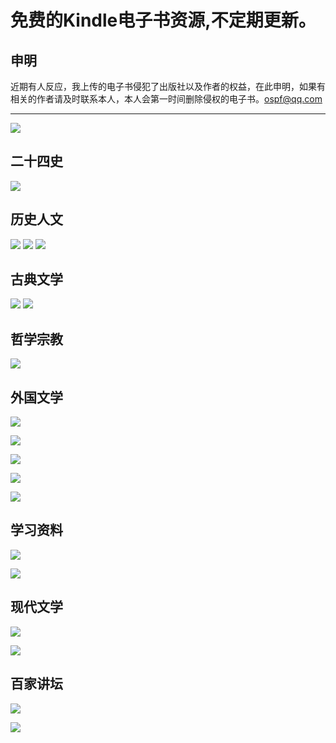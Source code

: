 # 免费的Kindle电子书资源,不定期更新。
        
## 申明
近期有人反应，我上传的电子书侵犯了出版社以及作者的权益，在此申明，如果有相关的作者请及时联系本人，本人会第一时间删除侵权的电子书。ospf@qq.com

------------------------------------

![](https://img-blog.csdnimg.cn/20181129144144537.png?x-oss-process=image/watermark,type_ZmFuZ3poZW5naGVpdGk,shadow_10,text_aHR0cHM6Ly9ibG9nLmNzZG4ubmV0L2xqMTg4MjY2,size_16,color_FFFFFF,t_70)


## **二十四史**
 
![](https://img-blog.csdnimg.cn/20181129145612855.png?x-oss-process=image/watermark,type_ZmFuZ3poZW5naGVpdGk,shadow_10,text_aHR0cHM6Ly9ibG9nLmNzZG4ubmV0L2xqMTg4MjY2,size_16,color_FFFFFF,t_70)


## **历史人文**

![](https://img-blog.csdnimg.cn/20181129145846672.png?x-oss-process=image/watermark,type_ZmFuZ3poZW5naGVpdGk,shadow_10,text_aHR0cHM6Ly9ibG9nLmNzZG4ubmV0L2xqMTg4MjY2,size_16,color_FFFFFF,t_70)
![](https://img-blog.csdnimg.cn/20181129145901280.png?x-oss-process=image/watermark,type_ZmFuZ3poZW5naGVpdGk,shadow_10,text_aHR0cHM6Ly9ibG9nLmNzZG4ubmV0L2xqMTg4MjY2,size_16,color_FFFFFF,t_70)
![](https://img-blog.csdnimg.cn/20181129145917351.png?x-oss-process=image/watermark,type_ZmFuZ3poZW5naGVpdGk,shadow_10,text_aHR0cHM6Ly9ibG9nLmNzZG4ubmV0L2xqMTg4MjY2,size_16,color_FFFFFF,t_70)



## **古典文学**

![](https://img-blog.csdnimg.cn/20181129150052757.png?x-oss-process=image/watermark,type_ZmFuZ3poZW5naGVpdGk,shadow_10,text_aHR0cHM6Ly9ibG9nLmNzZG4ubmV0L2xqMTg4MjY2,size_16,color_FFFFFF,t_70)
![](https://img-blog.csdnimg.cn/20181129150100739.png?x-oss-process=image/watermark,type_ZmFuZ3poZW5naGVpdGk,shadow_10,text_aHR0cHM6Ly9ibG9nLmNzZG4ubmV0L2xqMTg4MjY2,size_16,color_FFFFFF,t_70)

## **哲学宗教**

![](https://img-blog.csdnimg.cn/20181129150156845.png?x-oss-process=image/watermark,type_ZmFuZ3poZW5naGVpdGk,shadow_10,text_aHR0cHM6Ly9ibG9nLmNzZG4ubmV0L2xqMTg4MjY2,size_16,color_FFFFFF,t_70)

## **外国文学**

![](https://img-blog.csdnimg.cn/20181129150504869.png?x-oss-process=image/watermark,type_ZmFuZ3poZW5naGVpdGk,shadow_10,text_aHR0cHM6Ly9ibG9nLmNzZG4ubmV0L2xqMTg4MjY2,size_16,color_FFFFFF,t_70)

![](https://img-blog.csdnimg.cn/2018112915051330.png?x-oss-process=image/watermark,type_ZmFuZ3poZW5naGVpdGk,shadow_10,text_aHR0cHM6Ly9ibG9nLmNzZG4ubmV0L2xqMTg4MjY2,size_16,color_FFFFFF,t_70)

![](https://img-blog.csdnimg.cn/20181129150522806.png?x-oss-process=image/watermark,type_ZmFuZ3poZW5naGVpdGk,shadow_10,text_aHR0cHM6Ly9ibG9nLmNzZG4ubmV0L2xqMTg4MjY2,size_16,color_FFFFFF,t_70)

![](https://img-blog.csdnimg.cn/20181129150527753.png?x-oss-process=image/watermark,type_ZmFuZ3poZW5naGVpdGk,shadow_10,text_aHR0cHM6Ly9ibG9nLmNzZG4ubmV0L2xqMTg4MjY2,size_16,color_FFFFFF,t_70)

![](https://img-blog.csdnimg.cn/20181129150532228.png?x-oss-process=image/watermark,type_ZmFuZ3poZW5naGVpdGk,shadow_10,text_aHR0cHM6Ly9ibG9nLmNzZG4ubmV0L2xqMTg4MjY2,size_16,color_FFFFFF,t_70)

## **学习资料**

![](https://img-blog.csdnimg.cn/20181129150632126.png?x-oss-process=image/watermark,type_ZmFuZ3poZW5naGVpdGk,shadow_10,text_aHR0cHM6Ly9ibG9nLmNzZG4ubmV0L2xqMTg4MjY2,size_16,color_FFFFFF,t_70)

![](https://img-blog.csdnimg.cn/20181129150639122.png?x-oss-process=image/watermark,type_ZmFuZ3poZW5naGVpdGk,shadow_10,text_aHR0cHM6Ly9ibG9nLmNzZG4ubmV0L2xqMTg4MjY2,size_16,color_FFFFFF,t_70)




## **现代文学**

![](https://img-blog.csdnimg.cn/20181129150756640.png?x-oss-process=image/watermark,type_ZmFuZ3poZW5naGVpdGk,shadow_10,text_aHR0cHM6Ly9ibG9nLmNzZG4ubmV0L2xqMTg4MjY2,size_16,color_FFFFFF,t_70)

![](https://img-blog.csdnimg.cn/20181129150802938.png?x-oss-process=image/watermark,type_ZmFuZ3poZW5naGVpdGk,shadow_10,text_aHR0cHM6Ly9ibG9nLmNzZG4ubmV0L2xqMTg4MjY2,size_16,color_FFFFFF,t_70)

## **百家讲坛**

![](https://img-blog.csdnimg.cn/2018112915085371.png?x-oss-process=image/watermark,type_ZmFuZ3poZW5naGVpdGk,shadow_10,text_aHR0cHM6Ly9ibG9nLmNzZG4ubmV0L2xqMTg4MjY2,size_16,color_FFFFFF,t_70)

![](https://img-blog.csdnimg.cn/20181129150900406.png?x-oss-process=image/watermark,type_ZmFuZ3poZW5naGVpdGk,shadow_10,text_aHR0cHM6Ly9ibG9nLmNzZG4ubmV0L2xqMTg4MjY2,size_16,color_FFFFFF,t_70)





